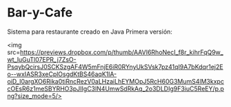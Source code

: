 # Bar-y-Cafe
Sistema para restaurante creado en Java Primera versión:

<img src=https://previews.dropbox.com/p/thumb/AAVI6RhoNecI_f8r_kihrFqQ9w_wt_luGuTl07EPR_j7ZsO-PsqybQcirsJ0SCKSzgAF4W5mFnjE6iR0RYnyUkSVsk7pz41qI9A7bKdqr1ej2Eo--wxIASR3xeCplOsgdKtBS46aqK1lA-oiD_I0argXO6Rika0tiRncRezV0aLHzaiLhEYMOpJ5RcH60G3MumS4lM3kxpccOEsR6z1meSBYRHO3pJIIgC3lN4UmwSdRkAq_2o3DLDIg9F3iuC5ReEY/p.png?size_mode=5/>
